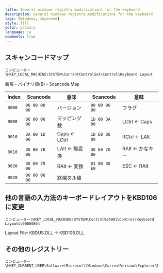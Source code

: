 ```yaml
---
title: Several windows registry modifications for the keyboard
description: Several windows registry modifications for the keyboard
tags: [Windows, Japanese]
style: fill
color: primary
language: ja
comments: true
---
```


## スキャンコードマップ

```
コンピューター\HKEY_LOCAL_MACHINE\SYSTEM\CurrentControlSet\Control\Keyboard Layout
```

新規 - バイナリ値(B) - Scancode Map

| Index  | Scancode      | 意味           | Scancode      | 意味             |
|--------|---------------|----------------|---------------|------------------|
| `0000` | `00 00 00 00` | バージョン     | `00 00 00 00` | フラグ           |
| `0008` | `08 00 00 00` | マッピング数   | `1D 00 3A 00` | LCtrl <- Caps    |
| `0010` | `3A 00 1D 00` | Caps <- LCtrl  | `1D E0 38 00` | RCtrl <- LAlt    |
| `0018` | `38 00 7B 00` | LAlt <- 無変換 | `38 E0 70 00` | RAlt <- かなキー |
| `0020` | `38 E0 79 00` | RAlt <- 変換   | `01 00 38 E0` | ESC <- RAlt      |
| `0028` | `00 00 00 00` | 終端ヌル値     |               |                  |

## 他の言語の入力法のキーボードレイアウトをKBD106に変更

```
コンピューター\HKEY_LOCAL_MACHINE\SYSTEM\ControlSet001\Control\Keyboard Layouts\00000804
```
Layout File: KBDUS.DLL -> KBD106.DLL

## その他のレジストリー

```
コンピューター\HKEY_CURRENT_USER\Software\Microsoft\Windows\CurrentVersion\Explorer\MyComputer\NameSpace
```
